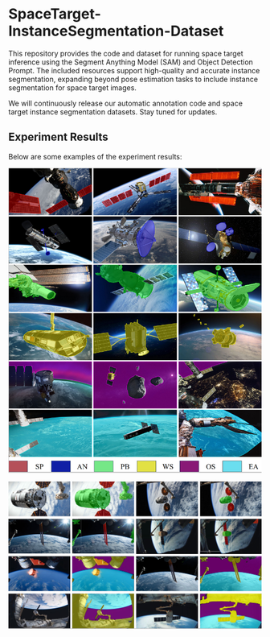 # SpaceTarget-InstanceSegmentation-Dataset

This repository provides the code and dataset for running space target inference using the Segment Anything Model (SAM) and Object Detection Prompt. The included resources support high-quality and accurate instance segmentation, expanding beyond pose estimation tasks to include instance segmentation for space target images.

We will continuously release our automatic annotation code and space target instance segmentation datasets. Stay tuned for updates.

## Experiment Results

Below are some examples of the experiment results:

![Visualization Examples of Automatic Instance Segmentation Annotations for Different Space Target Datasets](figure/pic1.png)

![Statistics on Space Target Instance Segmentation Results by Category: mask proportion distribution, mask counts, and mask pixel counts](figure/pic2.png)
